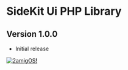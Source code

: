 # SideKit Ui PHP Library  
## Version 1.0.0 
- Initial release

[![2amigOS!](https://s.gravatar.com/avatar/55363394d72945ff7ed312556ec041e0?s=80)](http://www.2amigos.us)  
